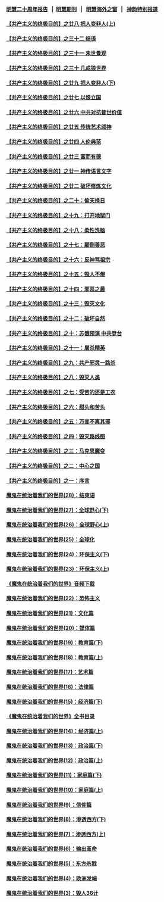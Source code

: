 #### [明慧二十周年报告](https://github.com/gfw-breaker/mh-reports/blob/master/README.md?t=07161935) &nbsp;&nbsp;|&nbsp;&nbsp;[明慧期刊](https://github.com/gfw-breaker/mh-qikan) &nbsp;&nbsp;|&nbsp;&nbsp; [明慧海外之窗](https://github.com/gfw-breaker/mh-news/blob/master/README.md?t=07161935) &nbsp;&nbsp;|&nbsp;&nbsp; [神韵特别报道](https://github.com/gfw-breaker/mh-news/blob/master/shenyun.md?t=07161935) 

#### [【共产主义的终极目的】之廿八 把人变非人(上)](../pages/nsc422/n11340492.md?t=07161935) 

#### [【共产主义的终极目的】之三十二 结语](../pages/nsc422/n11360535.md?t=07161935) 

#### [【共产主义的终极目的】之三十一 末世景观](../pages/nsc422/n11351129.md?t=07161935) 

#### [【共产主义的终极目的】之三十 几成狼世界](../pages/nsc422/n11348280.md?t=07161935) 

#### [【共产主义的终极目的】之廿九 把人变非人(下)](../pages/nsc422/n11344140.md?t=07161935) 

#### [【共产主义的终极目的】之廿七 以恨立国](../pages/nsc422/n11336944.md?t=07161935) 

#### [【共产主义的终极目的】之廿六 中共对抗普世价值](../pages/nsc422/n11324785.md?t=07161935) 

#### [【共产主义的终极目的】之廿五 传统艺术颂神](../pages/nsc422/n11296396.md?t=07161935) 

#### [【共产主义的终极目的】之廿四 人伦典范](../pages/nsc422/n11296397.md?t=07161935) 

#### [【共产主义的终极目的】之廿三 富而有德](../pages/nsc422/n11283598.md?t=07161935) 

#### [【共产主义的终极目的】之廿一 神传语言文字](../pages/nsc422/n11263265.md?t=07161935) 

#### [【共产主义的终极目的】之廿二 破坏修炼文化](../pages/nsc422/n11245728.md?t=07161935) 

#### [【共产主义的终极目的】之二十：偷天换日](../pages/nsc422/n11238846.md?t=07161935) 

#### [【共产主义的终极目的】之十九：打开地狱门](../pages/nsc422/n11206376.md?t=07161935) 

#### [【共产主义的终极目的】之十八：柔性洗脑](../pages/nsc422/n11199994.md?t=07161935) 

#### [【共产主义的终极目的】之十七：颠倒善恶](../pages/nsc422/n11179782.md?t=07161935) 

#### [【共产主义的终极目的】之十六：反神骂祖宗](../pages/nsc422/n11166798.md?t=07161935) 

#### [【共产主义的终极目的】之十五：毁人不倦](../pages/nsc422/n11166792.md?t=07161935) 

#### [【共产主义的终极目的】之十四：邪恶之最](../pages/nsc422/n11150249.md?t=07161935) 

#### [【共产主义的终极目的】之十三：毁灭文化](../pages/nsc422/n11135227.md?t=07161935) 

#### [【共产主义的终极目的】之十二：破坏自然](../pages/nsc422/n11135214.md?t=07161935) 

#### [【共产主义的终极目的】之十：苏俄预演 中共登台](../pages/nsc422/n11118424.md?t=07161935) 

#### [【共产主义的终极目的】之十一：屠杀精英](../pages/nsc422/n11118442.md?t=07161935) 

#### [【共产主义的终极目的】之九：共产邪灵一路杀](../pages/nsc422/n11114139.md?t=07161935) 

#### [【共产主义的终极目的】之八：毁灭人类](../pages/nsc422/n11108503.md?t=07161935) 

#### [【共产主义的终极目的】之七：受苦的还是工农](../pages/nsc422/n11101809.md?t=07161935) 

#### [【共产主义的终极目的】之六：甜头和苦头](../pages/nsc422/n11096971.md?t=07161935) 

#### [【共产主义的终极目的】之五：万变不离其邪](../pages/nsc422/n11091285.md?t=07161935) 

#### [【共产主义的终极目的】之四：毁灭路线图](../pages/nsc422/n11086284.md?t=07161935) 

#### [【共产主义的终极目的】之三：马克思魔变](../pages/nsc422/n11061941.md?t=07161935) 

#### [【共产主义的终极目的】之二：中心之国](../pages/nsc422/n11047728.md?t=07161935) 

#### [【共产主义的终极目的】之一：序言](../pages/nsc422/n11086077.md?t=07161935) 

#### [魔鬼在统治着我们的世界(28)：结束语](../pages/nsc422/n10936246.md?t=07161935) 

#### [魔鬼在统治着我们的世界(27)：全球野心(下)](../pages/nsc422/n10928319.md?t=07161935) 

#### [魔鬼在统治着我们的世界(26)：全球野心(上)](../pages/nsc422/n10900318.md?t=07161935) 

#### [魔鬼在统治着我们的世界(25)：全球化](../pages/nsc422/n10788205.md?t=07161935) 

#### [魔鬼在统治着我们的世界(24)：环保主义(下)](../pages/nsc422/n10695307.md?t=07161935) 

#### [魔鬼在统治着我们的世界(23)：环保主义(上)](../pages/nsc422/n10688613.md?t=07161935) 

#### [《魔鬼在统治着我们的世界》音频下载](../pages/nsc422/n10635553.md?t=07161935) 

#### [魔鬼在统治着我们的世界(22)：恐怖主义](../pages/nsc422/n10614727.md?t=07161935) 

#### [魔鬼在统治着我们的世界(21)：文化篇](../pages/nsc422/n10597706.md?t=07161935) 

#### [魔鬼在统治着我们的世界(20)：媒体篇](../pages/nsc422/n10586579.md?t=07161935) 

#### [魔鬼在统治着我们的世界(19)：教育篇(下)](../pages/nsc422/n10564808.md?t=07161935) 

#### [魔鬼在统治着我们的世界(18)：教育篇(上)](../pages/nsc422/n10526970.md?t=07161935) 

#### [魔鬼在统治着我们的世界(17)：艺术篇](../pages/nsc422/n10499093.md?t=07161935) 

#### [魔鬼在统治着我们的世界(16)：法律篇](../pages/nsc422/n10485969.md?t=07161935) 

#### [魔鬼在统治着我们的世界(15)：经济篇(下)](../pages/nsc422/n10469975.md?t=07161935) 

#### [《魔鬼在统治着我们的世界》全书目录](../pages/nsc422/n10464261.md?t=07161935) 

#### [魔鬼在统治着我们的世界(14)：经济篇(上)](../pages/nsc422/n10457370.md?t=07161935) 

#### [魔鬼在统治着我们的世界(13)：政治篇(下)](../pages/nsc422/n10448270.md?t=07161935) 

#### [魔鬼在统治着我们的世界(12)：政治篇(上)](../pages/nsc422/n10444576.md?t=07161935) 

#### [魔鬼在统治着我们的世界(11)：家庭篇(下)](../pages/nsc422/n10440961.md?t=07161935) 

#### [魔鬼在统治着我们的世界(10)：家庭篇(上)](../pages/nsc422/n10435448.md?t=07161935) 

#### [魔鬼在统治着我们的世界(9)：信仰篇](../pages/nsc422/n10432159.md?t=07161935) 

#### [魔鬼在统治着我们的世界(8)：渗透西方(下)](../pages/nsc422/n10429603.md?t=07161935) 

#### [魔鬼在统治着我们的世界(7)：渗透西方(上)](../pages/nsc422/n10426013.md?t=07161935) 

#### [魔鬼在统治着我们的世界(6)：输出革命](../pages/nsc422/n10421536.md?t=07161935) 

#### [魔鬼在统治着我们的世界(5)：东方杀戮](../pages/nsc422/n10417707.md?t=07161935) 

#### [魔鬼在统治着我们的世界(4)：欧洲发端](../pages/nsc422/n10414890.md?t=07161935) 

#### [魔鬼在统治着我们的世界(3)：毁人36计](../pages/nsc422/n10411583.md?t=07161935) 

